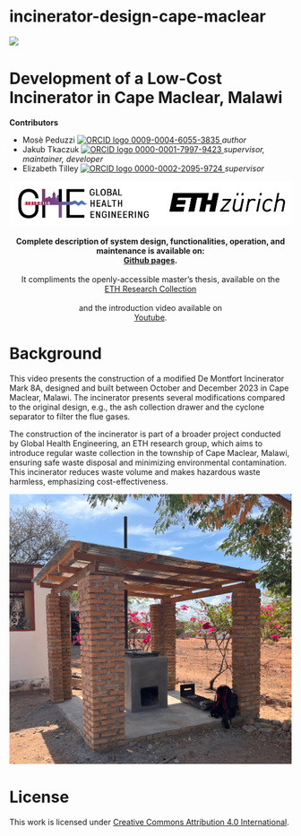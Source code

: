 # incinerator-design-cape-maclear
<!-- badges: start -->

[![](https://img.shields.io/badge/License-CC_BY_4.0-lightgrey.svg)](https://creativecommons.org/licenses/by/4.0/)

<!-- badges: end -->

<h1> Development of a Low-Cost Incinerator in Cape Maclear, Malawi </h1>

<b>Contributors</b>  
- Mosè Peduzzi <a href="https://orcid.org/0009-0004-6055-3835">
<img alt="ORCID logo" src="https://info.orcid.org/wp-content/uploads/2019/11/orcid_16x16.png" width="16" height="16" /> 0009-0004-6055-3835
</a> *author*  
- Jakub Tkaczuk <a href="https://orcid.org/0000-0001-7997-9423">
<img alt="ORCID logo" src="https://info.orcid.org/wp-content/uploads/2019/11/orcid_16x16.png" width="16" height="16" /> 0000-0001-7997-9423
</a> *supervisor, maintainer, developer*  
- Elizabeth Tilley <a href="https://orcid.org/0000-0002-2095-9724">
<img alt="ORCID logo" src="https://info.orcid.org/wp-content/uploads/2019/11/orcid_16x16.png" width="16" height="16" /> 0000-0002-2095-9724
</a> *supervisor*  

<p align="middle"> 
<img src="img/ETH_GHE_logo.svg" width=600>
<br><br>
<b>Complete description of system design, functionalities, operation, and maintenance is available on:<br \>
<a href="https://global-health-engineering.github.io/incinerator-design-cape-maclear/">Github pages</a>.
</b>
<br><br>
It compliments the openly-accessible master’s thesis, available on the<br \>  
<a href="https://www.research-collection.ethz.ch/handle/20.500.11850/670633">ETH Research Collection</a>
<br><br>
and the introduction video available on<br \>
<a href="https://www.youtube.com/watch?v=6FmEJcynxZE">Youtube</a>.
</p>

# Background

This video presents the construction of a modified De Montfort Incinerator Mark 8A, designed and built between October and December 2023 in Cape Maclear, Malawi. The incinerator presents several modifications compared to the original design, e.g., the ash collection drawer and the cyclone separator to filter the flue gases.

The construction of the incinerator is part of a broader project conducted by Global Health Engineering, an ETH research group, which aims to introduce regular waste collection in the township of Cape Maclear, Malawi, ensuring safe waste disposal and minimizing environmental contamination. This incinerator reduces waste volume and  makes hazardous waste harmless, emphasizing cost-effectiveness.

![](img/00-incenerator-clinic.jpg)

# License

This work is licensed under
[Creative Commons Attribution 4.0 International](https://github.com/Global-Health-Engineering/incinerator-design-cape-maclear/blob/main/LICENSE.md).
